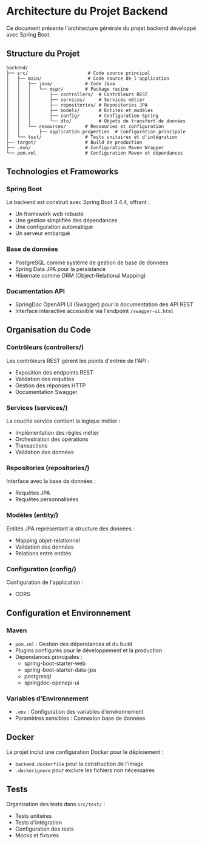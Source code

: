 # Architecture du Projet Backend

Ce document présente l'architecture générale du projet backend développé avec Spring Boot.

## Structure du Projet

```
backend/
├── src/                      # Code source principal
│   ├── main/                 # Code source de l'application
│   │   ├── java/            # Code Java
│   │   │   └── mspr/        # Package racine
│   │   │       ├── controllers/  # Contrôleurs REST
│   │   │       ├── services/     # Services métier
│   │   │       ├── repositories/ # Repositories JPA
│   │   │       ├── models/       # Entités et modèles
│   │   │       ├── config/       # Configuration Spring
│   │   │       └── dto/          # Objets de transfert de données
│   │   └── resources/       # Ressources et configuration
│   │       ├── application.properties  # Configuration principale
│   └── test/                # Tests unitaires et d'intégration
├── target/                  # Build de production
├── .mvn/                    # Configuration Maven Wrapper
└── pom.xml                  # Configuration Maven et dépendances

```

## Technologies et Frameworks

### Spring Boot

Le backend est construit avec Spring Boot 3.4.4, offrant :

- Un framework web robuste
- Une gestion simplifiée des dépendances
- Une configuration automatique
- Un serveur embarqué

### Base de données

- PostgreSQL comme système de gestion de base de données
- Spring Data JPA pour la persistance
- Hibernate comme ORM (Object-Relational Mapping)

### Documentation API

- SpringDoc OpenAPI UI (Swagger) pour la documentation des API REST
- Interface interactive accessible via l'endpoint `/swagger-ui.html`

## Organisation du Code

### Contrôleurs (controllers/)

Les contrôleurs REST gèrent les points d'entrée de l'API :

- Exposition des endpoints REST
- Validation des requêtes
- Gestion des réponses HTTP
- Documentation Swagger

### Services (services/)

La couche service contient la logique métier :

- Implémentation des règles métier
- Orchestration des opérations
- Transactions
- Validation des données

### Repositories (repositories/)

Interface avec la base de données :

- Requêtes JPA
- Requêtes personnalisées

### Modèles (entity/)

Entités JPA représentant la structure des données :

- Mapping objet-relationnel
- Validation des données
- Relations entre entités

### Configuration (config/)

Configuration de l'application :

- CORS

## Configuration et Environnement

### Maven

- `pom.xml` : Gestion des dépendances et du build
- Plugins configurés pour le développement et la production
- Dépendances principales :
  - spring-boot-starter-web
  - spring-boot-starter-data-jpa
  - postgresql
  - springdoc-openapi-ui

### Variables d'Environnement

- `.env` : Configuration des variables d'environnement
- Paramètres sensibles : Connexion base de données

## Docker

Le projet inclut une configuration Docker pour le déploiement :

- `backend.dockerfile` pour la construction de l'image
- `.dockerignore` pour exclure les fichiers non nécessaires

## Tests

Organisation des tests dans `src/test/` :

- Tests unitaires
- Tests d'intégration
- Configuration des tests
- Mocks et fixtures
